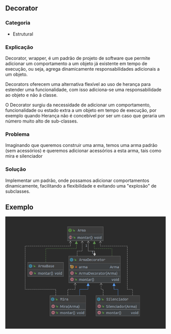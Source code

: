 ## Decorator

### Categoria
* Estrutural

### Explicação

Decorator, wrapper, é um padrão de projeto de software que permite adicionar um comportamento a um objeto já existente em tempo de execução, ou seja, agrega dinamicamente responsabilidades adicionais a um objeto.
 
Decorators oferecem uma alternativa flexível ao uso de herança para estender uma funcionalidade, com isso adiciona-se uma responsabilidade ao objeto e não à classe.

O Decorator surgiu da necessidade de adicionar um comportamento, funcionalidade ou estado extra a um objeto em tempo de execução, por exemplo quando Herança não é concebível por ser um caso que geraria um número muito alto de sub-classes.

### Problema

Imaginando que queremos construir uma arma, temos uma arma padrão (sem acessórios) e queremos adicionar acessórios a esta arma, tais como mira e silenciador

### Solução

Implementar um padrão, onde possamos adicionar comportamentos dinamicamente, facilitando a flexibilidade e evitando uma "explosão" de subclasses.

## Exemplo

![Image description](etc/decorator.png)

